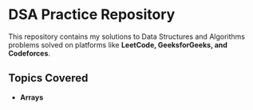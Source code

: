 # DSA Practice Repository

This repository contains my solutions to Data Structures and Algorithms problems solved on platforms like **LeetCode, GeeksforGeeks, and Codeforces**.  

## Topics Covered
- **Arrays**
      
